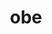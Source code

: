 ---
category: 3-letters
denotation: null
name: obe
reference_link: https://www.etymonline.com/word/obe
root_language: null
root_name: null
title: obe
type: free
word_sums:
- respelling: obe
  sum: 'Obe + '
---